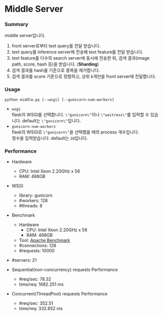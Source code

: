 # Middle Server

### Summary  
middle server입니다.  
1. front server로부터 text query를 전달 받습니다.  
2. text query를 inference server에 전송해 text feature를 전달 받습니다.  
3. text feature를 다수의 search server에 동시에 전송한 뒤, 검색 결과(image path, score, hash 등)을 받습니다. (**Sharding**)  
4. 검색 결과를 hash를 기준으로 중복을 제거합니다.  
5. 검색 결과를 score 기준으로 정렬하고, 상위 k개만을 front server에 전달합니다.  

### Usage  

```
python middle.py [--wsgi] [--gunicorn-num-workers]
```

* `wsgi`  
	flask의 WSGI를 선택합니다. 
	`\"gunicorn\"`이나 `\"waitress\"`를 입력할 수 있습니다. default는 `\"gunicorn\"`입니다.  
* `gunicorn-num-workers`  
	flask의 WSGI로 `\"gunicorn\"`을 선택했을 때의 process 개수입니다.  
	정수을 입력받습니다. default는 `28`입니다.  

### Performance  

* Hardware  
	* CPU: Intel Xeon 2.20GHz x 56  
	* RAM: 488GB  
* WSGI  
	* library: gunicorn  
	* #workers: 128  
	* #threads: 8  
* Benchmark
	* Hardware  
		* CPU: Intel Xeon 2.20GHz x 56  
		* RAM: 488GB  
	* Tool: [Apache Benchmark](https://httpd.apache.org/docs/2.4/programs/ab.html)  
	* #connections: 128  
	* #requests: 10000  
* #servers: 21

* Sequential(non-concurrency) requests Performance  
	* #req/sec: 78.32  
	* time/req: 1682.251 ms  
* Concurrent(ThreadPool) requests Performance  
	* #req/sec: 352.51  
	* time/req: 332.852 ms  
